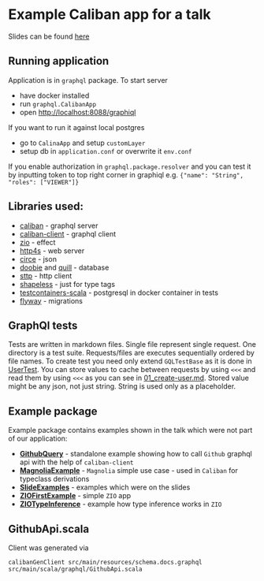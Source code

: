 # Example Caliban app for a talk

Slides can be found [here](https://docs.google.com/presentation/d/1TZLCPy2VggDhar_l5yO3LpkAHMzm3aLUZ1tUyaSoJqM)

## Running application

Application is in `graphql` package.
To start server
* have docker installed
* run `graphql.CalibanApp`
* open [http://localhost:8088/graphiql](http://localhost:8088/graphiql)

If you want to run it against local postgres
* go to `CalinaApp` and setup `customLayer`
* setup db in `application.conf` or overwrite it `env.conf`

If you enable authorization in `graphql.package.resolver` and you can test it by inputting token
to top right corner in graphiql e.g. `{"name": "String", "roles": ["VIEWER"]}` 

## Libraries used:
* [caliban](https://ghostdogpr.github.io/caliban) - graphql server
* [caliban-client](https://ghostdogpr.github.io/caliban/docs/client.html) - graphql client
* [zio](https://zio.dev) - effect
* [http4s](https://http4s.org) - web server
* [circe](https://circe.github.io/circe) - json
* [doobie](https://tpolecat.github.io/doobie) and [quill](https://getquill.io) - database
* [sttp](https://sttp.softwaremill.com) - http client
* [shapeless](https://github.com/milessabin/shapeless) - just for type tags
* [testcontainers-scala](https://github.com/testcontainers/testcontainers-scala) - postgresql in docker container in tests
* [flyway](https://flywaydb.org) - migrations

## GraphQl tests
Tests are written in markdown files. Single file represent single request. One directory is a test suite.
Requests/files are executes sequentially ordered by file names. To create test you need only extend 
`GQLTestBase` as it is done in [UserTest](src/test/scala/graphql/UserTest.scala). You can store values to 
cache between requests by using `<<<` and read them by using `<<<` as you can see in 
[01_create-user.md](src/test/resources/user-test/01_create-user.md). Stored value might be any json, not
just string. String is used only as a placeholder.

## Example package

Example package contains examples shown in the talk which were not part of our application:
* [**GithubQuery**](src/main/scala/example/GithubQuery.scala) - standalone example showing how to call `Github` graphql api with the help of `caliban-client`
* [**MagnoliaExample**](src/main/scala/example/MagnoliaExample.scala) - `Magnolia` simple use case - used in `Caliban` for typeclass derivations
* [**SlideExamples**](src/main/scala/example/SlideExamples.scala) - examples which were on the slides
* [**ZIOFirstExample**](src/main/scala/example/ZIOFirstExample.scala) - simple `ZIO` app
* [**ZIOTypeInference**](src/main/scala/example/ZIOTypeInference.scala) - example how type inference works in `ZIO`

## GithubApi.scala

Client was generated via
```
calibanGenClient src/main/resources/schema.docs.graphql src/main/scala/graphql/GithubApi.scala
```
